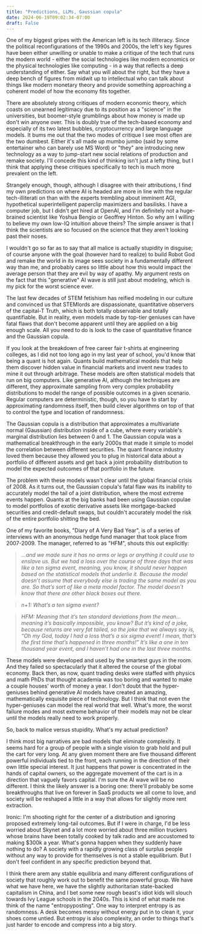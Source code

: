 ```yaml
---
title: "Predictions, LLMs, Gaussian copula"
date: 2024-06-19T09:02:34-07:00
draft: False 
---
```



One of my biggest gripes with the American left is its tech illiteracy. Since the political reconfigurations of the 1990s and 2000s, the left's key figures have been either unwilling or unable to make a critique of the tech that runs the modern world - either the social technologies like modern economics or the physical technologies like computing - in a way that reflects a deep understanding of either. Say what you will about the right, but they have a deep bench of figures from midwit up to intellectual who can talk about things like modern monetary theory and provide something approaching a coherent model of how the economy fits together.

There are absolutely strong critiques of modern economic theory, which coasts on unearned legitimacy due to its position as a "science" in the universities, but boomer-style grumblings about how money is made up don't win anyone over. This is doubly true of the tech-based economy and especially of its two latest bubbles, cryptocurrency and large language models. It bums me out that the two modes of critique I see most often are the two dumbest. Either it's all made up mumbo jumbo (said by some entertainer who can barely use MS Word) or "they" are introducing new technology as a way to jump-start new social relations of production and remake society. I'll concede this kind of thinking isn't just a lefty thing, but I think that applying these critiques specifically to tech is much more prevalent on the left. 

Strangely enough, though, although I disagree with their attributions, I find my own predictions on where AI is headed are more in line with the regular tech-illiterati on than with the experts trembling about imminent AGI, hypothetical superintelligent paperclip maximizers and basilisks. I have a computer job, but I didn't get hired at OpenAI, and I'm definitely not a huge-brained scientist like Yoshua Bengio or Geoffrey Hinton. So why am I willing to believe my own low-IQ intuition above theirs? The simple answer is that I think the scientists are so focused on the science that they aren't looking past their noses.

I wouldn't go so far as to say that all malice is actually stupidity in disguise; of course anyone with the goal (however hard to realize) to build Robot God and remake the world in its image sees society in a fundamentally different way than me, and probably cares so little about how this would impact the average person that they are evil by way of apathy. My argument rests on the fact that this "generative" AI wave is still just about modeling, which is my pick for the worst science ever.

The last few decades of STEM fetishism has reified modeling in our culture and convinced us that STEMlords are dispassionate, quantitative observers of the capital-T Truth, which is both totally observable and totally quantifiable. But in reality, even models made by top-tier geniuses can have fatal flaws that don't become apparent until they are applied on a big enough scale. All you need to do is look to the case of quantitative finance and the Gaussian copula. 

If you look at the breakdown of free career fair t-shirts at engineering colleges, as I did not too long ago in my last year of school, you'd know that being a quant is hot again. Quants build mathematical models that help them discover hidden value in financial markets and invent new trades to mine it out through arbitrage. These models are often statistical models that run on big computers. Like generative AI, although the techniques are different, they approximate sampling from very complex probability distributions to model the range of possible outcomes in a given scenario. Regular computers are deterministic, though, so you have to start by approximating randomness itself, then build clever algorithms on top of that to control the type and location of randomness.

The Gaussian copula is a distribution that approximates a multivariate normal (Gaussian) distribution inside of a cube, where every variable's marginal distribution lies between 0 and 1. The Gaussian copula was a mathematical breakthrough in the early 2000s that made it simple to model the correlation between different securities. The quant finance industry loved them because they allowed you to plug in historical data about a portfolio of different assets and get back a joint probability distribution to model the expected outcomes of that portfolio in the future. 

The problem with these models wasn't clear until the global financial crisis of 2008. As it turns out, the Gaussian copula's fatal flaw was its inability to accurately model the tail of a joint distribution, where the most extreme events happen. Quants at the big banks had been using Gaussian copulae to model portfolios of exotic derivative assets like mortgage-backed securities and credit-default swaps, but couldn't accurately model the risk of the entire portfolio shitting the bed.

One of my favorite books, "Diary of A Very Bad Year", is of a series of interviews with an anonymous hedge fund manager that took place from 2007-2009. The manager, referred to as "HFM", shouts this out explicitly:

> *...and we made sure it has no arms or legs or anything it could use to enslave us. But we had a loss over the course of three days that was like a ten sigma event, meaning, you know, it should never happen based on the statistical models that underlie it. Because the model doesn’t assume that everybody else is trading the same model as you are. So that’s sort of like a meta model factor. The model doesn’t know that there are other black boxes out there.*

> *n+1: What’s a ten sigma event?*

> *HFM: Meaning that it’s ten standard deviations from the mean... meaning it’s basically impossible, you know? But it’s kind of a joke, because returns are very fat tailed, so the joke that we always say is, “Oh my God, today I had a loss that’s a six sigma event! I mean, that’s the first time that’s happened in three months!” It’s like a one in ten thousand year event, and I haven’t had one in the last three months.*

These models were developed and used by the smartest guys in the room. And they failed so spectacularly that it altered the course of the global economy. Back then, as now, quant trading desks were staffed with physics and math PhDs that thought academia was too boring and wanted to make a couple houses' worth of money a year. I don't doubt that the hyper-geniuses behind generative AI models have created an amazing, mathematically exquisite piece of technology. But I think that not even the hyper-geniuses can model the real world that well. What's more, the worst failure modes and most extreme behavior of their models may not be clear until the models really need to work properly. 

So, back to malice versus stupidity. What's my actual prediction?

I think most big narratives are bad models that eliminate complexity. It seems hard for a group of people with a single vision to grab hold and pull the cart for very long. At any given moment there are five thousand different powerful individuals tied to the front, each running in the direction of their own little special interest. It just happens that power is concentrated in the hands of capital owners, so the aggregate movement of the cart is in a direction that vaguely favors capital. I'm sure the AI wave will be no different. I think the likely answer is a boring one: there'll probably be some breakthroughs that live on forever in SaaS products we all come to love, and society will be reshaped a little in a way that allows for slightly more rent extraction. 

Ironic: I'm shooting right for the center of a distribution and ignoring proposed extremely long-tail outcomes. But if I were in charge, I'd be less worried about Skynet and a lot more worried about three million truckers whose brains have been totally cooked by talk radio and are accustomed to making $300k a year. What's gonna happen when they suddenly have nothing to do? A society with a rapidly growing class of surplus people without any way to provide for themselves is not a stable equilibrium. But I don't feel confident in any specific prediction beyond that.

I think there arem any stable equilibria and many different configurations of society that roughly work out to benefit the same powerful group. We have what we have here, we have the slightly authoritarian state-backed capitalism in China, and I bet some new rough beast's idiot kids will slouch towards Ivy League schools in the 2040s. This is kind of what made me think of the name "entropyposting". One way to interpret entropy is as randomness. A desk becomes messy without energy put in to clean it, your shoes come untied. But entropy is also complexity, an order to things that's just harder to encode and compress into a big story.

